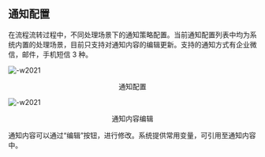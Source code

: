 ## 通知配置

在流程流转过程中，不同处理场景下的通知策略配置。当前通知配置列表中均为系统内置的处理场景，目前只支持对通知内容的编辑更新。支持的通知方式有企业微信，邮件，手机短信 3 种。

![-w2021](../../media/7faa24f7debcd8e24f639dfc8ef199a5.png)

<center>通知配置</center>

![-w2021](../../media/c1c68646d2d537ca9c33ecb888ad76fa.png)

<center>通知内容编辑</center>

通知内容可以通过“编辑”按钮，进行修改。系统提供常用变量，可引用至通知内容中。